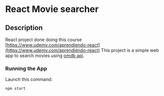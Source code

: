 # React Movie searcher



## Description
React project done doing this course [https://www.udemy.com/aprendiendo-react](https://www.udemy.com/aprendiendo-react)
This project is a simple web app to search movies using [omdb api](http://www.omdbapi.com/).

### Running the App
Launch this command:
```
npm start
```
